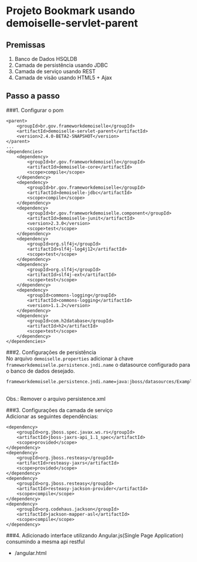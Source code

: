 Projeto Bookmark usando demoiselle-servlet-parent
=================================================

Premissas
---------
1. Banco de Dados HSQLDB
2. Camada de persistência usando JDBC
3. Camada de serviço usando REST
4. Camada de visão usando HTML5 + Ajax

Passo a passo
-------------

###1. Configurar o pom
<br/>
```
<parent>
    <groupId>br.gov.frameworkdemoiselle</groupId>
	<artifactId>demoiselle-servlet-parent</artifactId>
	<version>2.4.0-BETA2-SNAPSHOT</version>
</parent>
...
<dependencies>
	<dependency>
		<groupId>br.gov.frameworkdemoiselle</groupId>
		<artifactId>demoiselle-core</artifactId>
		<scope>compile</scope>
	</dependency>
	<dependency>
		<groupId>br.gov.frameworkdemoiselle</groupId>
		<artifactId>demoiselle-jdbc</artifactId>
		<scope>compile</scope>
	</dependency>
    <dependency>
		<groupId>br.gov.frameworkdemoiselle.component</groupId>
		<artifactId>demoiselle-junit</artifactId>
		<version>2.3.0</version>
		<scope>test</scope>
	</dependency>
	<dependency>
		<groupId>org.slf4j</groupId>
		<artifactId>slf4j-log4j12</artifactId>
		<scope>test</scope>
	</dependency>
	<dependency>
		<groupId>org.slf4j</groupId>
		<artifactId>slf4j-ext</artifactId>
		<scope>test</scope>
	</dependency>
	<dependency>
		<groupId>commons-logging</groupId>
		<artifactId>commons-logging</artifactId>
		<version>1.1.2</version>
	</dependency>
	<dependency>
		<groupId>com.h2database</groupId>
		<artifactId>h2</artifactId>
		<scope>test</scope>
	</dependency>    
</dependencies>
```

###2. Configurações de persistência
<br/>
No arquivo `demoiselle.properties` adicionar à chave `frameworkdemoiselle.persistence.jndi.name` o datasource configurado para o banco de dados desejado. 
<br/>
```
frameworkdemoiselle.persistence.jndi.name=java:jboss/datasources/ExampleDS
```
<br/>
Obs.: Remover o arquivo persistence.xml

###3. Configurações da camada de serviço
<br/>
Adicionar as seguintes dependências:
<br/>
```
<dependency>
	<groupId>org.jboss.spec.javax.ws.rs</groupId>
	<artifactId>jboss-jaxrs-api_1.1_spec</artifactId>
	<scope>provided</scope>
</dependency>
<dependency>
	<groupId>org.jboss.resteasy</groupId>
	<artifactId>resteasy-jaxrs</artifactId>
	<scope>provided</scope>
</dependency>
<dependency>
	<groupId>org.jboss.resteasy</groupId>
	<artifactId>resteasy-jackson-provider</artifactId>
	<scope>compile</scope>
</dependency>
<dependency>
	<groupId>org.codehaus.jackson</groupId>
	<artifactId>jackson-mapper-asl</artifactId>
	<scope>compile</scope>
</dependency>
```


###4. Adicionado interface utilizando Angular.js(Single Page Application) consumindo a mesma api restful
<br/>
 - /angular.html
<br/>
